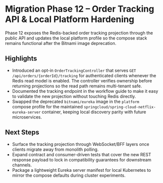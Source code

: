 # Migration Phase 12 – Order Tracking API & Local Platform Hardening

Phase 12 exposes the Redis-backed order tracking projection through the public API and
updates the local platform profile so the compose stack remains functional after the
Bitnami image deprecation.

## Highlights

- Introduced an opt-in `OrderTrackingController` that serves
  `GET /api/orders/{orderId}/tracking` for authenticated clients whenever the Redis read
  model is enabled. The controller verifies ownership before returning projections so the
  read path remains multi-tenant safe.
- Documented the tracking endpoint in the workflow guide to make it easy to validate the
  new projection without touching Redis directly.
- Swapped the deprecated `bitnami/eureka` image in the `platform` compose profile for the
  maintained `springcloud/spring-cloud-netflix-eureka-server` container, keeping local
  discovery parity with future microservices.

## Next Steps

- Surface the tracking projection through WebSocket/BFF layers once clients migrate
  away from monolith polling.
- Expand contract and consumer-driven tests that cover the new REST response payload to
  lock in compatibility guarantees for downstream channels.
- Package a lightweight Eureka server manifest for local Kubernetes to mirror the compose
  defaults during cluster experiments.
